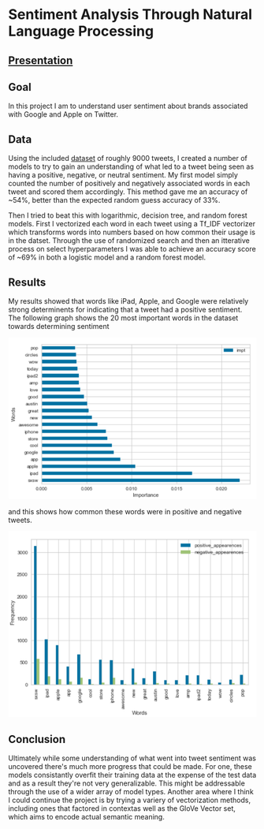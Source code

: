 # Sentiment Analysis Through Natural Language Processing

## [Presentation](presentation.pdf)

## Goal

In this project I am to understand user sentiment about brands associated with Google and Apple on Twitter.

## Data

Using the included [dataset](judge-1377884607_tweet_product_company.csv) of roughly 9000 tweets, I created a number of models to try to gain an understanding of what led to a tweet being seen as having a positive, negative, or neutral sentiment. My first model simply counted the number of positively and negatively associated words in each tweet and scored them accordingly. This method gave me an accuracy of ~54%, better than the expected random guess accuracy of 33%.

Then I tried to beat this with logarithmic, decision tree, and random forest models. First I vectorized each word in each tweet using a Tf_IDF vectorizer which transforms words into numbers based on how common their usage is in the datset. Through the use of randomized search and then an itterative process on select hyperparameters I was able to achieve an accuracy score of ~69% in both a logistic model and a random forest model.

## Results

My results showed that words like iPad, Apple, and Google were relatively strong determinents for indicating that a tweet had a positive sentiment. The following graph shows the 20 most important words in the dataset towards determining sentiment

![Top 20 Words Importance](img/top_20_imps.png)

and this shows how common these words were in positive and negative tweets.

![Top 20 Words Graph](img/top_20_freq.png)

## Conclusion

Ultimately while some understanding of what went into tweet sentiment was uncovered there's much more progress that could be made. For one, these models consistantly overfit their training data at the expense of the test data and as a result they're not very generalizable. This might be addressable through the use of a wider array of model types. Another area where I think I could continue the project is by trying a variery of vectorization methods, including ones that factored in contextas well as the GloVe Vector set, which aims to encode actual semantic meaning.
